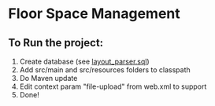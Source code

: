 # Floor Space Management

## To Run the project:
1. Create database (see [layout_parser.sql](https://github.com/AmeyKamat/FSM/blob/master/layout_parser.sql))
2. Add src/main and src/resources folders to classpath
3. Do Maven update
4. Edit context param "file-upload" from web.xml to support
5. Done!
